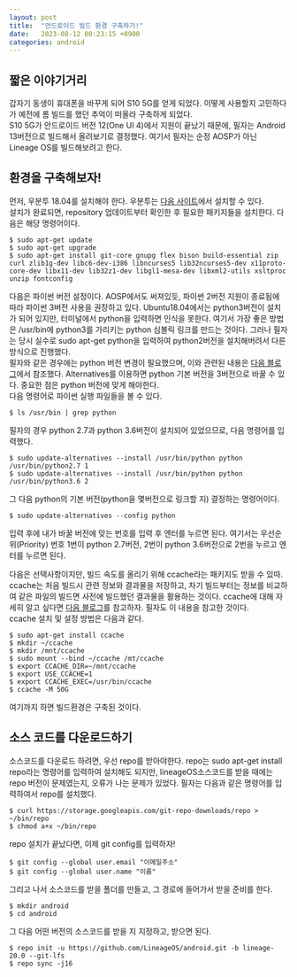 ```yaml
---
layout: post
title:  "안드로이드 빌드 환경 구축하기!"
date:   2023-08-12 00:23:15 +0900
categories: android
---
```

  
## 짧은 이야기거리
갑자기 동생이 휴대폰을 바꾸게 되어 S10 5G를 얻게 되었다. 이떻게 사용할지 고민하다가 예전에 롬 빌드를 했던 추억이 떠올라 구축하게 되었다.  
S10 5G가 안드로이드 버전 12(One UI 4)에서 지원이 끝났기 때문에, 필자는 Android 13버전으로 빌드해서 올려보기로 결정했다. 여기서 필자는 순정 AOSP가 아닌 Lineage OS를 빌드해보려고 한다.
  

## 환경을 구축해보자!
먼저, 우분투 18.04를 설치해야 한다. 우분투는  [다음 사이트](https://releases.ubuntu.com/18.04/)에서 설치할 수 있다.  
설치가 완료되면, repository 업데이트부터 확인한 후 필요한 패키지들을 설치한다. 다음은 해당 명령어이다.  
```Shell
$ sudo apt-get update
$ sudo apt-get upgrade
$ sudo apt-get install git-core gnupg flex bison build-essential zip curl zlib1g-dev libc6-dev-i386 libncurses5 lib32ncurses5-dev x11proto-core-dev libx11-dev lib32z1-dev libgl1-mesa-dev libxml2-utils xsltproc unzip fontconfig
```
  
다음은 파이썬 버전 설정이다. AOSP에서도 써져있듯, 파이썬 2버전 지원이 종료됨에 따라 파이썬 3버전 사용을 권장하고 있다. Ubuntu18.04에서는 python3버전이 설치가 되어 있지만, 터미널에서 python을 입력하면 인식을 못한다. 여기서 가장 좋은 방법은 /usr/bin에 python3를 가리키는 python 심볼릭 링크를 만드는 것이다. 그러나 필자는 당시 실수로 sudo apt-get python을 입력하여 python2버전을 설치해버려서 다른 방식으로 진행했다.  
필자와 같은 경우에는 python 버전 변경이 필요했으며, 이와 관련된 내용은  [다음 블로그](http://www.dreamy.pe.kr/zbxe/CodeClip/3769501)에서 참조했다. Alternatives를 이용하면 python 기본 버전을 3버전으로 바꿀 수 있다. 중요한 점은 python 버전에 맞게 해야한다.  
다음 명령어로 파이썬 실행 파일들을 볼 수 있다.
```Shell
$ ls /usr/bin | grep python
```  
필자의 경우 python 2.7과 python 3.6버전이 설치되어 있었으므로, 다음 명령어를 입력했다.
```Shell
$ sudo update-alternatives --install /usr/bin/python python /usr/bin/python2.7 1
$ sudo update-alternatives --install /usr/bin/python python /usr/bin/python3.6 2
```  
그 다음 python의 기본 버전(python을 몇버전으로 링크할 지) 결정하는 명령어이다.
```Shell
$ sudo update-alternatives --config python
```
입력 후에 내가 바꿀 버전에 맞는 번호를 입력 후 엔터를 누르면 된다. 여기서는 우선순위(Priority) 번호 1번이 python 2.7버전, 2번이 python 3.6버전으로 2번을 누르고 엔터를 누르면 된다.
  
다음은 선택사항이지만, 빌드 속도를 올리기 위해 ccache라는 패키지도 받을 수 있따. ccache는 처음 빌드시 관련 정보와 결과물을 저장하고, 차기 빌드부터는 정보를 비교하여 같은 파일의 빌드면 사전에 빌드했던 결과물을 활용하는 것이다. ccache에 대해 자세히 알고 싶다면 [다음 블로그](https://www.whatwant.com/entry/Ubuntu%EC%97%90%EC%84%9C-ccache-%EC%82%AC%EC%9A%A9%ED%95%98%EA%B8%B0)를 참고하자. 필자도 이 내용을 참고한 것이다.  
ccache 설치 및 설정 방법은 다음과 같다.
```Shell
$ sudo apt-get install ccache
$ mkdir ~/ccache
$ mkdir /mnt/ccache
$ sudo mount --bind ~/ccache /mt/ccache
$ export CCACHE_DIR=~/mnt/ccache
$ export USE_CCACHE=1
$ export CCACHE_EXEC=/usr/bin/ccache
$ ccache -M 50G
```
  
여기까지 하면 빌드환경은 구축된 것이다.
  
## 소스 코드를 다운로드하기
  
소스코드를 다운로드 하려면, 우선 repo를 받아야한다.
repo는 sudo apt-get install repo라는 명령어를 입력하여 설치해도 되지만, lineageOS소스코드를 받을 때에는 repo 버전이 문제였는지, 오류가 나는 문제가 있었다.
필자는 다음과 같은 명령어를 입력하여서 repo를 설치했다.  
```Shell
$ curl https://storage.googleapis.com/git-repo-downloads/repo > ~/bin/repo
$ chmod a+x ~/bin/repo
```

repo 설치가 끝났다면, 이제 git config를 입력하자!
```Shell
$ git config --global user.email "이메일주소"
$ git config --global user.name "이름"
```  
그리고 나서 소스코드를 받을 폴더를 만들고, 그 경로에 들어가서 받을 준비를  한다.
```Shell
$ mkdir android
$ cd android
```  
그 다음 어떤 버전의 소스코드를 받을 지 지정하고, 받으면 된다.
```Shell
$ repo init -u https://github.com/LineageOS/android.git -b lineage-20.0 --git-lfs
$ repo sync -j16
```



